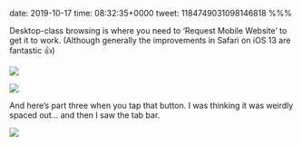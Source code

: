 date: 2019-10-17
time: 08:32:35+0000
tweet: 1184749031098146818
%%%

Desktop-class browsing is where you need to ‘Request Mobile Website’ to get it to work. (Although generally the improvements in Safari on iOS 13 are fantastic 👍)

![](EHES74YXkAUoncr.jpg)

![](EHES71lX0AAvVvy.jpg)

And here’s part three when you tap that button. I was thinking it was weirdly spaced out… and then I saw the tab bar.

![](EHETzYpWoAE7VEi.jpg)
